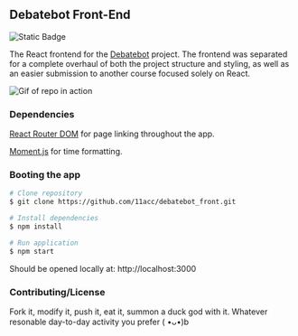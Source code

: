 ## Debatebot Front-End

![Static Badge](https://img.shields.io/badge/version-0.7-yellow)

The React frontend for the [Debatebot](https://github.com/solsylph/Debate-Chatbot) project. The frontend was separated for a complete overhaul of both the project structure and styling, as well as an easier submission to another course focused solely on React.

![Gif of repo in action](../gif.gif)

### Dependencies
[React Router DOM](https://github.com/remix-run/react-router#readme) for page linking throughout the app.

[Moment.js](https://momentjs.com/) for time formatting.

### Booting the app

```bash
# Clone repository
$ git clone https://github.com/11acc/debatebot_front.git

# Install dependencies
$ npm install

# Run application
$ npm start
```

Should be opened locally at: http://localhost:3000

### Contributing/License

Fork it, modify it, push it, eat it, summon a duck god with it. Whatever resonable day-to-day activity you prefer ( •ᴗ•)b
